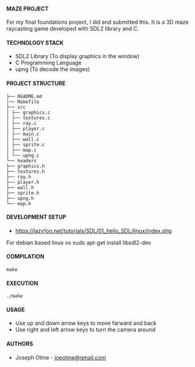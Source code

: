 #### MAZE PROJECT

For my final foundations project, I did and submitted this. It is a 3D maze raycasting game developed
with SDL2 library and C.

#### TECHNOLOGY STACK
- SDL2 Library (To display graphics in the window)
- C Programming Language
- upng (To decode the images)

#### PROJECT STRUCTURE

```
├── README.md
|── Makefile
├── src
│ ├── graphics.c
│ ├── textures.c
│ ├── ray.c
│ ├── player.c
│ ├── main.c
│ ├── wall.c
│ ├── sprite.c
│ ├── map.c
│ └── upng.c
└── headers
├── graphics.h
├── textures.h
├── ray.h
├── player.h
├── wall.h
├── sprite.h
├── upng.h
└── map.h
```

#### DEVELOPMENT SETUP

- https://lazyfoo.net/tutorials/SDL/01_hello_SDL/linux/index.php

For debian based linux os  sudo apt-get install libsdl2-dev

#### COMPILATION

`make`

#### EXECUTION

`./make`

#### USAGE

- Use up and down arrow keys to move farward and back
- Use right and left arrow keys to turn the camera around

#### AUTHORS

- Joseph Otine - joeotine@gmail.com
